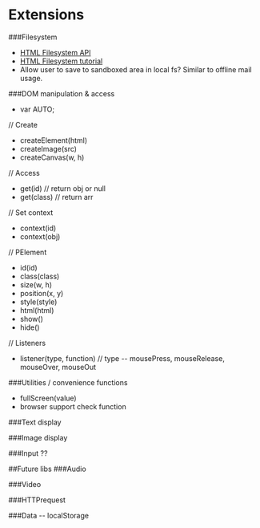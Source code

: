 Extensions
==========

###Filesystem
+ [HTML Filesystem API](http://dev.w3.org/2009/dap/file-system/pub/FileSystem/)
+ [HTML Filesystem tutorial](http://www.html5rocks.com/en/tutorials/file/filesystem/#toc-file-writing)
+ Allow user to save to sandboxed area in local fs? Similar to offline mail usage.


###DOM manipulation & access
+ var AUTO;

// Create 
+ createElement(html)
+ createImage(src)
+ createCanvas(w, h)

// Access
+ get(id) // return obj or null
+ get(class) // return arr

// Set context
+ context(id)
+ context(obj)



// PElement

+ id(id)
+ class(class)
+ size(w, h) 
+ position(x, y)
+ style(style)
+ html(html)
+ show()
+ hide()


// Listeners
+ listener(type, function) // type -- mousePress, mouseRelease, mouseOver, mouseOut



###Utilities / convenience functions
+ fullScreen(value)
+ browser support check function


###Text display

###Image display <img>

###Input ??



##Future libs
###Audio

###Video

###HTTPrequest

###Data -- localStorage

